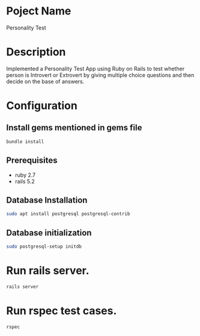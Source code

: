 # Poject Name
Personality Test
# Description

Implemented a Personality Test App using Ruby on Rails to test whether person is Introvert or Extrovert by giving multiple choice questions and then decide on the base of answers.
# Configuration

## Install gems mentioned in gems file

```sh
bundle install
```

## Prerequisites

  * ruby 2.7
  * rails 5.2

## Database Installation

```sh
sudo apt install postgresql postgresql-contrib
```

## Database initialization

```sh
sudo postgresql-setup initdb
```

# Run rails server.

```sh
rails server
```
# Run rspec test cases.
```sh
rspec
```

